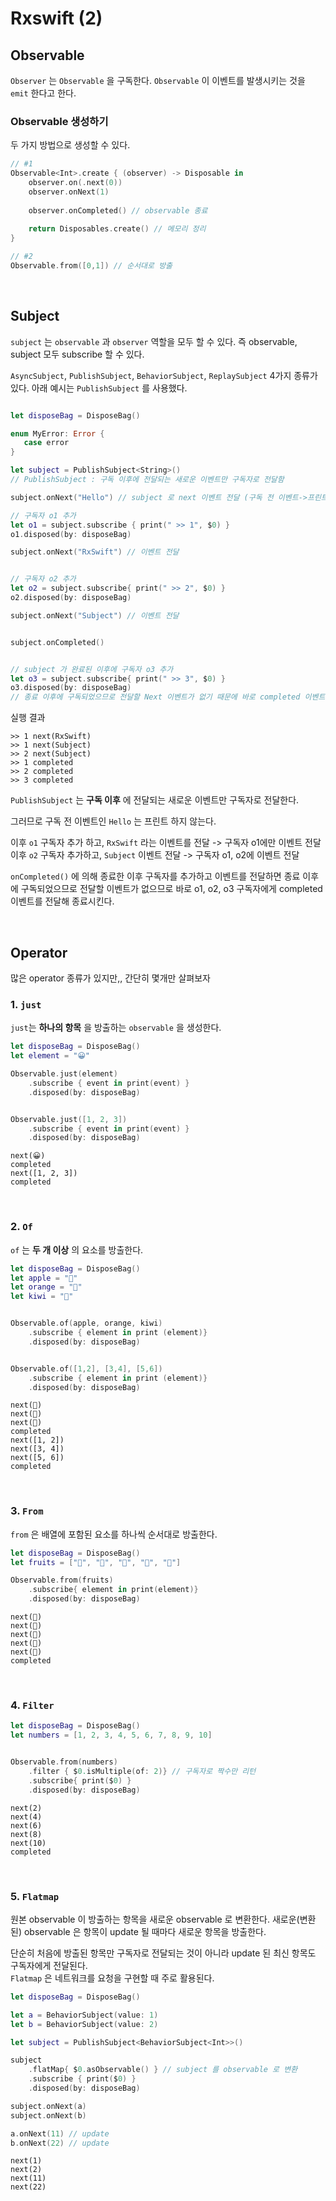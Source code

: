 # Rxswift (2)

## Observable 

`Observer` 는 `Observable` 을 구독한다. 
`Observable` 이 이벤트를 발생시키는 것을 `emit` 한다고 한다.

### Observable 생성하기

두 가지 방법으로 생성할 수 있다. 

```swift
// #1
Observable<Int>.create { (observer) -> Disposable in
    observer.on(.next(0))
    observer.onNext(1)
    
    observer.onCompleted() // observable 종료
    
    return Disposables.create() // 메모리 정리
}

// #2
Observable.from([0,1]) // 순서대로 방출
```

<br/>


## Subject

`subject` 는 `observable` 과 `observer` 역할을 모두 할 수 있다.  즉 observable, subject 모두 
subscribe 할 수 있다.     

`AsyncSubject`, `PublishSubject`, `BehaviorSubject`, `ReplaySubject` 4가지 종류가 있다.  아래 예시는   `PublishSubject` 를 사용했다. 


```swift

let disposeBag = DisposeBag()

enum MyError: Error {
   case error
}

let subject = PublishSubject<String>()
// PublishSubject : 구독 이후에 전달되는 새로운 이벤트만 구독자로 전달함

subject.onNext("Hello") // subject 로 next 이벤트 전달 (구독 전 이벤트->프린트X)

// 구독자 o1 추가
let o1 = subject.subscribe { print(" >> 1", $0) }
o1.disposed(by: disposeBag)

subject.onNext("RxSwift") // 이벤트 전달


// 구독자 o2 추가
let o2 = subject.subscribe{ print(" >> 2", $0) }
o2.disposed(by: disposeBag)

subject.onNext("Subject") // 이벤트 전달


subject.onCompleted()


// subject 가 완료된 이후에 구독자 o3 추가
let o3 = subject.subscribe{ print(" >> 3", $0) }
o3.disposed(by: disposeBag)
// 종료 이후에 구독되었으므로 전달할 Next 이벤트가 없기 때문에 바로 completed 이벤트를 전달해 종료 시킴
```

실행 결과

```
>> 1 next(RxSwift)
>> 1 next(Subject)
>> 2 next(Subject)
>> 1 completed
>> 2 completed
>> 3 completed
```

`PublishSubject` 는 **구독 이후** 에 전달되는 새로운 이벤트만 구독자로 전달한다.     

그러므로 구독 전 이벤트인  `Hello` 는 프린트 하지 않는다.

이후 `o1` 구독자 추가 하고, `RxSwift` 라는 이벤트를 전달  -> 구독자 o1에만 이벤트 전달    
이후 `o2` 구독자 추가하고, `Subject` 이벤트 전달 -> 구독자 o1, o2에 이벤트 전달     

`onCompleted()` 에 의해 종료한 이후 구독자를 추가하고 이벤트를 전달하면 종료 이후에 구독되었으므로 전달할 이벤트가 없으므로 바로 o1, o2, o3 구독자에게 completed 이벤트를 전달해 종료시킨다. 


<br/>

## Operator

많은 operator 종류가 있지만,, 간단히 몇개만 살펴보자

### 1. `just`

`just`는 **하나의 항목** 을 방출하는 `observable` 을 생성한다.

```swift
let disposeBag = DisposeBag()
let element = "😀"

Observable.just(element)
    .subscribe { event in print(event) }
    .disposed(by: disposeBag)


Observable.just([1, 2, 3])
    .subscribe { event in print(event) }
    .disposed(by: disposeBag)
```

```
next(😀)
completed
next([1, 2, 3])
completed
```

<br/>

### 2. `Of`

`of` 는 **두 개 이상** 의 요소를 방출한다. 

```swift
let disposeBag = DisposeBag()
let apple = "🍏"
let orange = "🍊"
let kiwi = "🥝"


Observable.of(apple, orange, kiwi)
    .subscribe { element in print (element)}
    .disposed(by: disposeBag)


Observable.of([1,2], [3,4], [5,6])
    .subscribe { element in print (element)}
    .disposed(by: disposeBag)
```

```
next(🍏)
next(🍊)
next(🥝)
completed
next([1, 2])
next([3, 4])
next([5, 6])
completed
```

<br/>

### 3. `From`

`from` 은  배열에 포함된 요소를 하나씩 순서대로 방출한다.

```swift
let disposeBag = DisposeBag()
let fruits = ["🍏", "🍎", "🍋", "🍓", "🍇"]

Observable.from(fruits)
    .subscribe{ element in print(element)}
    .disposed(by: disposeBag)
```

```
next(🍏)
next(🍎)
next(🍋)
next(🍓)
next(🍇)
completed
```

<br/>

### 4. `Filter`

```swift
let disposeBag = DisposeBag()
let numbers = [1, 2, 3, 4, 5, 6, 7, 8, 9, 10]


Observable.from(numbers)
    .filter { $0.isMultiple(of: 2)} // 구독자로 짝수만 리턴
    .subscribe{ print($0) }
    .disposed(by: disposeBag)
```

```
next(2)
next(4)
next(6)
next(8)
next(10)
completed
```

<br/>

### 5. `Flatmap`

원본 observable 이 방출하는 항목을 새로운 observable 로 변환한다. 새로운(변환된) observable 은 항목이 update 될 때마다 새로운 항목을 방출한다.    

단순히 처음에 방출된 항목만 구독자로 전달되는 것이 아니라 update 된 최신 항목도 구독자에게 전달된다.    
`Flatmap` 은 네트워크를 요청을 구현할 때 주로 활용된다.

```swift
let disposeBag = DisposeBag()

let a = BehaviorSubject(value: 1)
let b = BehaviorSubject(value: 2)

let subject = PublishSubject<BehaviorSubject<Int>>()

subject
    .flatMap{ $0.asObservable() } // subject 를 observable 로 변환
    .subscribe { print($0) }
    .disposed(by: disposeBag)

subject.onNext(a)
subject.onNext(b)

a.onNext(11) // update
b.onNext(22) // update
```

```
next(1)
next(2)
next(11)
next(22)
```

